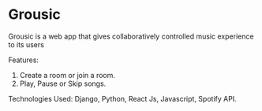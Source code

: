 # Grousic
Grousic is a web app that gives collaboratively controlled music experience to its users 

Features:
1. Create a room or join a room. 
2. Play, Pause or Skip songs.


Technologies Used: Django, Python, React Js, Javascript, Spotify API.
